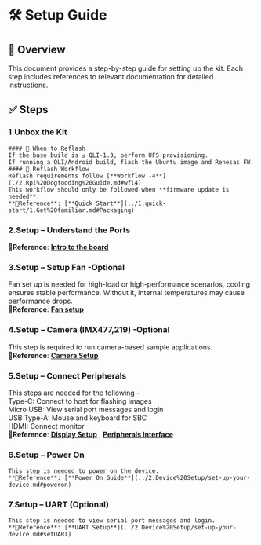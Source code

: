 
# 🛠️ Setup Guide

## 📘 Overview
This document provides a step-by-step guide for setting up the kit. Each step includes references to relevant documentation for detailed instructions.

## ✅ Steps

### 1.Unbox the Kit 
	#### 🔄 When to Reflash
	If the base build is ≤ QLI-1.3, perform UFS provisioning.
	If running a QLI/Android build, flash the Ubuntu image and Renesas FW.
	#### 🔁 Reflash Workflow
	Reflash requirements follow [**Workflow -4**](./2.Rpi%20Dogfooding%20Guide.md#wfl4)  
	This workflow should only be followed when **firmware update is needed**.  
    **📎Reference**: [**Quick Start**](../1.quick-start/1.Get%20familiar.md#Packaging)

### 2.Setup – Understand the Ports  
   **📎Reference**: [**Intro to the board**](../1.quick-start/1.Get%20familiar.md#intro)

### 3.Setup – Setup Fan -Optional 
   Fan set up is needed for high-load or high-performance scenarios, cooling ensures stable performance. Without it, internal temperatures may cause performance drops.  
   **📎Reference**: [**Fan setup**](../10.peripherals-and-interfaces/7.fan.md#install-the-fan)

### 4.Setup – Camera (IMX477,219) -Optional
   This step is required to run camera-based sample applications.  
   **📎Reference**: [**Camera Setup**](../10.peripherals-and-interfaces/3.csi.md#connect-the-camera-cable)

### 5.Setup – Connect Peripherals   
   This steps are needed for the following -  
   Type-C: Connect to host for flashing images  
   Micro USB: View serial port messages and login  
   USB Type-A: Mouse and keyboard for SBC  
   HDMI: Connect monitor   
   **📎Reference**: [**Display Setup**](../2.Device%20Setup/set-up-your-device.md#conHDMI) , [**Peripherals Interface**](../10.peripherals-and-interfaces/1.40-pin-ls-connector.md)

### 6.Setup – Power On 
	This step is needed to power on the device.  
    **📎Reference**: [**Power On Guide**](../2.Device%20Setup/set-up-your-device.md#poweron)  

### 7.Setup – UART (Optional)
	This step is needed to view serial port messages and login.  
    **📎Reference**: [**UART Setup**](../2.Device%20Setup/set-up-your-device.md#setUART)  

